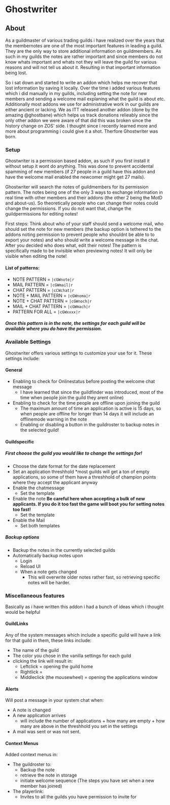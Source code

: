 # Ghostwriter
## About
As a guildmaster of various trading guilds i have realized over the years that the membernotes are one of the most important features in leading a guild.
They are the only way to store additional information on guildmembers. 
As such in my guilds the notes are rather important and since members do not know whats important and whats not they will leave the guild for various reasons and will not tell us about it.
Resulting in that important information being lost.

So i sat down and started to write an addon which helps me recover that lost information by saving it locally.
Over the time i added various features which i did manually in my guilds, including setting the note for new members and sending a welcome mail explaning what the guild is about etc.
Additionally most addons we use for administrative work in our guilds are either ancient or lacking. 
We as ITT released another addon (done by the amazing @ghostbane) which helps us track donations relieably since the only other addon we were aware of that did this was broken since the history change on ZOS' side.
I thought since i recently learned more and more about programming i could give it a shot.
Therfore Ghostwriter was born.

### Setup
Ghostwriter is a permission based addon, as such if you first install it without setup it wont do anything. 
This was done to prevent accidental spamming of new members (if 27 people in a guild have this addon and have the welcome mail enabled the newcomer might get 27 mails). 
    
Ghostwriter will search the notes of guildmembers for its permission pattern. 
The notes being one of the only 3 ways to exchange information in real time with other members and their addons (the other 2 being the MotD and about-us). 
So theoretically people who can change their notes could change the permissions. 
If you do not want that, change the guildpermissions for editing notes!

First steps: Think about who of your staff should send a welcome mail, who should set the note for new members (the backup option is tethered to the addons noting permission to prevent people who shouldnt be able to to export your notes) and who should write a welcome message in the chat. 
After you decided who does what, edit their notes! The pattern is specifically made to be invisible when previewing notes! It will only be visible when editing the note!

#### List of patterns: 
*  NOTE PATTERN =          `|cGWnote|r`
*  MAIL PATTERN =          `|cGWmail|r`
*  CHAT PATTERN =          `|cCWchat|r`
*  NOTE + MAIL PATTERN =   `|cGWnoma|r`
*  NOTE + CHAT PATTERN =   `|cGWnoch|r`
*  MAIL + CHAT PATTERN =   `|cGWmach|r`
*  PATTERN FOR ALL =       `|cGWxxxx|r`
    

##### Once this pattern is in the note, the settings for each guild will be available where you do have the permission.

### Available Settings
Ghostwriter offers various settings to customize your use for it.
These settings include:
#### General
- Enabling to check for Onlinestatus before posting the welcome chat message 
  * I have learned that since the guildfinder was introduced, most of the time when people join the guild they arent online)
- Enabling to check for the time people are offline upon joining the guild 
  * The maximum amount of time an application is active is 15 days, so when people are offline for longer than 14 days it will include an offlinemode warning in the note
  * Enabling or disabling a button in the guildroster to backup notes in the selected guild!

#### Guildspecific
##### First choose the guild you would like to change the settings for!
- Choose the date format for the date replacement
- Set an application threshhold 
  *most guilds will get a ton of empty applications, so some of them have a threshhold of champion points where they accept the applicant anyway
- Enable the chatmessage
  - Set the template
- Enable the note **__Be careful__ here when accepting a bulk of new applicants. If you do it too fast the game will boot you for setting notes too fast!**
  - Set the template
- Enable the Mail
  - Set both templates
##### Backup options
- Backup the notes in the currently selected guilds
- Automatically backup notes upon 
  * Login
  * Reload UI
  * When a note gets changed
    * This will overwrite older notes rather fast, so retrieving specific notes will be harder.

### Miscellaneous features

Basically as i have written this addon i had a bunch of ideas which i thought would be helpful


#### GuildLinks
Any of the system messages which include a specific guild will have a link for that guild in them, these links include:
* The name of the guild
* The color you chose in the vanilla settings for each guild
* clicking the link will result in:
   - Leftclick = opening the guild home
   - Rightlick = 
    - Middleclick (the mousewheel) = opening the applications window
        
        
#### Alerts

Will post a message in your system chat when:
* A note is changed
* A new application arrives 
   - will include the number of applications + how many are empty + how many are above in the threshhold you set in the settings
* A mail was sent or was not sent.
    
    
#### Context Menus

Added context menus in:
   * The guildroster to:
        - Backup the note 
        - retrieve the note in storage
        - initiate welcome sequence (The steps you have set when a new member has joined)
   * The playerlink:
        - Invites to all the guilds you have permission to invite for
    
